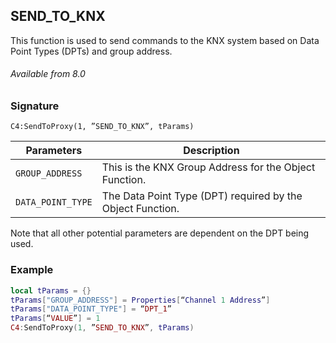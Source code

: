 ## SEND\_TO\_KNX

This function is used to send commands to the KNX system based on Data Point Types (DPTs) and group address. 


###### Available from 8.0


### Signature

`C4:SendToProxy(1, ”SEND_TO_KNX”, tParams)`


| Parameters  | Description |
| --- | --- |
| `GROUP_ADDRESS` | This is the KNX Group Address for the Object Function. |
| `DATA_POINT_TYPE`  | The Data Point Type (DPT) required by the Object Function. |

Note that all other potential parameters are dependent on the DPT being used.


### Example

```lua
local tParams = {}
tParams["GROUP_ADDRESS"] = Properties[“Channel 1 Address”]
tParams["DATA_POINT_TYPE"] = “DPT_1”
tParams[“VALUE”] = 1
C4:SendToProxy(1, ”SEND_TO_KNX”, tParams)
```
